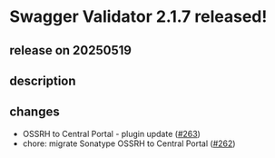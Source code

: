 # Swagger Validator 2.1.7 released!

## release on 20250519

## description

## changes

* OSSRH to Central Portal - plugin update (<a class="issue-link js-issue-link" data-error-text="Failed to load title" data-id="3072731631" data-permission-text="Title is private" data-url="https://github.com/swagger-api/validator-badge/issues/263" data-hovercard-type="pull_request" data-hovercard-url="/swagger-api/validator-badge/pull/263/hovercard" href="https://github.com/swagger-api/validator-badge/pull/263">#263</a>)
* chore: migrate Sonatype OSSRH to Central Portal (<a class="issue-link js-issue-link" data-error-text="Failed to load title" data-id="3072701610" data-permission-text="Title is private" data-url="https://github.com/swagger-api/validator-badge/issues/262" data-hovercard-type="pull_request" data-hovercard-url="/swagger-api/validator-badge/pull/262/hovercard" href="https://github.com/swagger-api/validator-badge/pull/262">#262</a>)

